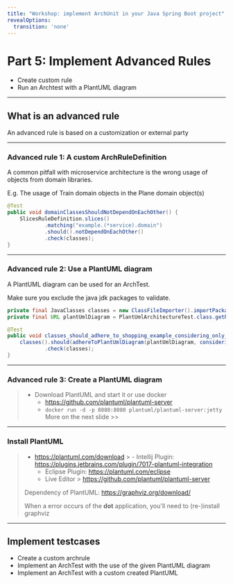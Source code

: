 ```yaml
---
title: "Workshop: implement ArchUnit in your Java Spring Boot project" 
revealOptions:
  transition: 'none'
---
```


# Part 5: Implement Advanced Rules

- Create custom rule
- Run an Archtest with a PlantUML diagram

---

## What is an advanced rule

An advanced rule is based on a customization or external party

---

### Advanced rule 1: A custom ArchRuleDefinition

A common pitfall with microservice architecture is the wrong usage of objects from domain libraries.

E.g. The usage of Train domain objects in the Plane domain object(s)

```java 
@Test
public void domainClassesShouldNotDependOnEachOther() {
    SlicesRuleDefinition.slices()
            .matching("example.(*service).domain")
            .should().notDependOnEachOther()
            .check(classes);
}
```
---

### Advanced rule 2: Use a PlantUML diagram

A PlantUML diagram can be used for an ArchTest.

Make sure you exclude the java jdk packages to validate.

```java
private final JavaClasses classes = new ClassFileImporter().importPackages("com.tngtech.archunit.example.shopping");
private final URL plantUmlDiagram = PlantUmlArchitectureTest.class.getResource("shopping_example.puml");

@Test
public void classes_should_adhere_to_shopping_example_considering_only_dependencies_in_diagram() {
    classes().should(adhereToPlantUmlDiagram(plantUmlDiagram, consideringOnlyDependenciesInDiagram()))
            .check(classes);
}
```
---
### Advanced rule 3: Create a PlantUML diagram

>- Download PlantUML and start it or use docker
>   - https://github.com/plantuml/plantuml-server
>   - `docker run -d -p 8080:8080 plantuml/plantuml-server:jetty`
> More on the next slide >>

---
### Install PlantUML

> - https://plantuml.com/download
    >   - Intellij Plugin: https://plugins.jetbrains.com/plugin/7017-plantuml-integration
>   - Eclipse Plugin: https://plantuml.com/eclipse
>   - Live Editor > https://github.com/plantuml/plantuml-server
>
> Dependency of PlantUML: https://graphviz.org/download/
> 
> When a error occurs of the **dot** application, you'll need to (re-)install graphviz
---
## Implement testcases

- Create a custom archrule 
- Implement an ArchTest with the use of the given PlantUML diagram
- Implement an ArchTest with a custom created PlantUML
